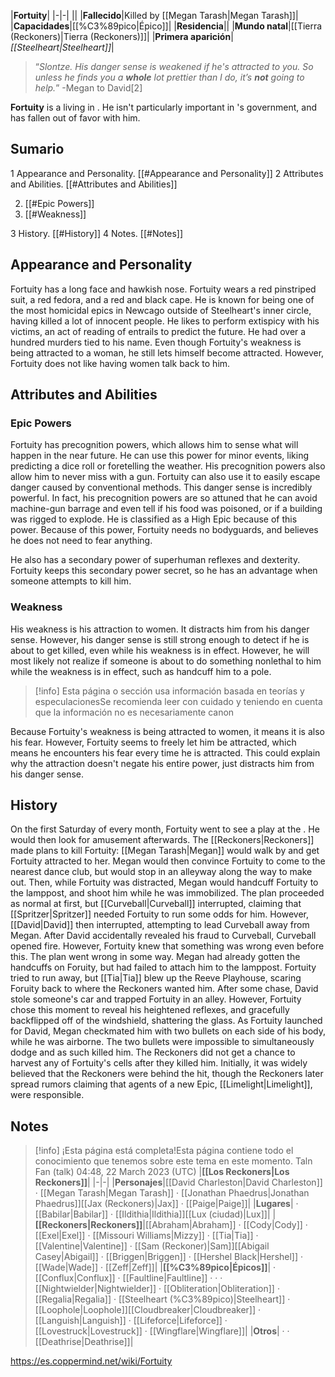 |**Fortuity**|
|-|-|
||
|**Fallecido**|Killed by [[Megan Tarash\|Megan Tarash]]|
|**Capacidades**|[[%C3%89pico\|Épico]]|
|**Residencia**||
|**Mundo natal**|[[Tierra (Reckoners)\|Tierra (Reckoners)]]|
|**Primera aparición**|*[[Steelheart\|Steelheart]]*|

>“*Slontze. His danger sense is weakened if he's attracted to you. So unless he finds you a **whole** lot prettier than I do, it’s **not** going to help.*”
\-Megan to David[2]


**Fortuity** is a  living in . He isn't particularly important in 's government, and has fallen out of favor with him.

## Sumario

1 Appearance and Personality. [[#Appearance and Personality]] 
2 Attributes and Abilities. [[#Attributes and Abilities]] 

2. [[#Epic Powers]] 
2. [[#Weakness]] 


3 History. [[#History]] 
4 Notes. [[#Notes]] 


## Appearance and Personality
Fortuity has a long face and hawkish nose. Fortuity wears a red pinstriped suit, a red fedora, and a red and black cape.
He is known for being one of the most homicidal epics in Newcago outside of Steelheart's inner circle, having killed a lot of innocent people. He likes to perform extispicy with his victims, an act of reading of entrails to predict the future. He had over a hundred murders tied to his name.
Even though Fortuity's weakness is being attracted to a woman, he still lets himself become attracted. However, Fortuity does not like having women talk back to him.

## Attributes and Abilities
### Epic Powers

Fortuity has precognition powers, which allows him to sense what will happen in the near future. He can use this power for minor events, liking predicting a dice roll or foretelling the weather. His precognition powers also allow him to never miss with a gun. Fortuity can also use it to easily escape danger caused by conventional methods. This danger sense is incredibly powerful. In fact, his precognition powers are so attuned that he can avoid machine-gun barrage and even tell if his food was poisoned, or if a building was rigged to explode. He is classified as a High Epic because of this power.
Because of this power, Fortuity needs no bodyguards, and believes he does not need to fear anything.


He also has a secondary power of superhuman reflexes and dexterity. Fortuity keeps this secondary power secret, so he has an advantage when someone attempts to kill him.

### Weakness
His weakness is his attraction to women. It distracts him from his danger sense. However, his danger sense is still strong enough to detect if he is about to get killed, even while his weakness is in effect. However, he will most likely not realize if someone is about to do something nonlethal to him while the weakness is in effect, such as handcuff him to a pole.

> [!info] Esta página o sección usa información basada en teorías y especulacionesSe recomienda leer con cuidado y teniendo en cuenta que la información no es necesariamente canon

Because Fortuity's weakness is being attracted to women, it means it is also his fear. However, Fortuity seems to freely let him be attracted, which means he encounters his fear every time he is attracted. This could explain why the attraction doesn't negate his entire power, just distracts him from his danger sense.

## History
On the first Saturday of every month, Fortuity went to see a play at the . He would then look for amusement afterwards.
The [[Reckoners\|Reckoners]] made plans to kill Fortuity: [[Megan Tarash\|Megan]] would walk by and get Fortuity attracted to her. Megan would then convince Fortuity to come to the nearest dance club, but would stop in an alleyway along the way to make out. Then, while Fortuity was distracted, Megan would handcuff Fortuity to the lamppost, and shoot him while he was immobilized.
The plan proceeded as normal at first, but [[Curveball\|Curveball]] interrupted, claiming that [[Spritzer\|Spritzer]] needed Fortuity to run some odds for him. However, [[David\|David]] then interrupted, attempting to lead Curveball away from Megan. After David accidentally revealed his fraud to Curveball, Curveball opened fire. However, Fortuity knew that something was wrong even before this. The plan went wrong in some way.
Megan had already gotten the handcuffs on Foruity, but had failed to attach him to the lamppost. Fortuity tried to run away, but [[Tia\|Tia]] blew up the Reeve Playhouse, scaring Foruity back to where the Reckoners wanted him. After some chase, David stole someone's car and trapped Fortuity in an alley. However, Fortuity chose this moment to reveal his heightened reflexes, and gracefully backflipped off of the windshield, shattering the glass. As Fortuity launched for David, Megan checkmated him with two bullets on each side of his body, while he was airborne. The two bullets were impossible to simultaneously dodge and as such killed him. The Reckoners did not get a chance to harvest any of Fortuity's cells after they killed him. Initially, it was widely believed that the Reckoners were behind the hit, though the Reckoners later spread rumors claiming that agents of a new Epic, [[Limelight\|Limelight]], were responsible.

## Notes

> [!info] ¡Esta página está completa!Esta página contiene todo el conocimiento que tenemos sobre este tema en este momento.
Taln Fan (talk) 04:48, 22 March 2023 (UTC)
|**[[Los Reckoners\|Los Reckoners]]**|
|-|-|
|**Personajes**|[[David Charleston\|David Charleston]] · [[Megan Tarash\|Megan Tarash]] · [[Jonathan Phaedrus\|Jonathan Phaedrus]][[Jax (Reckoners)\|Jax]] · [[Paige\|Paige]]|
|**Lugares**| · [[Babilar\|Babilar]] · [[Ildithia\|Ildithia]][[Lux (ciudad)\|Lux]]|
|**[[Reckoners\|Reckoners]]**|[[Abraham\|Abraham]] · [[Cody\|Cody]] · [[Exel\|Exel]] · [[Missouri Williams\|Mizzy]] · [[Tia\|Tia]] · [[Valentine\|Valentine]] · [[Sam (Reckoner)\|Sam]][[Abigail Casey\|Abigail]] · [[Briggen\|Briggen]] · [[Hershel Black\|Hershel]] · [[Wade\|Wade]] · [[Zeff\|Zeff]]|
|**[[%C3%89pico\|Épicos]]**| · [[Conflux\|Conflux]] · [[Faultline\|Faultline]] ·  ·  · [[Nightwielder\|Nightwielder]] · [[Obliteration\|Obliteration]] · [[Regalia\|Regalia]] · [[Steelheart (%C3%89pico)\|Steelheart]] · [[Loophole\|Loophole]][[Cloudbreaker\|Cloudbreaker]] · [[Languish\|Languish]] · [[Lifeforce\|Lifeforce]] · [[Lovestruck\|Lovestruck]] · [[Wingflare\|Wingflare]]|
|**Otros**| ·  · [[Deathrise\|Deathrise]]|



https://es.coppermind.net/wiki/Fortuity